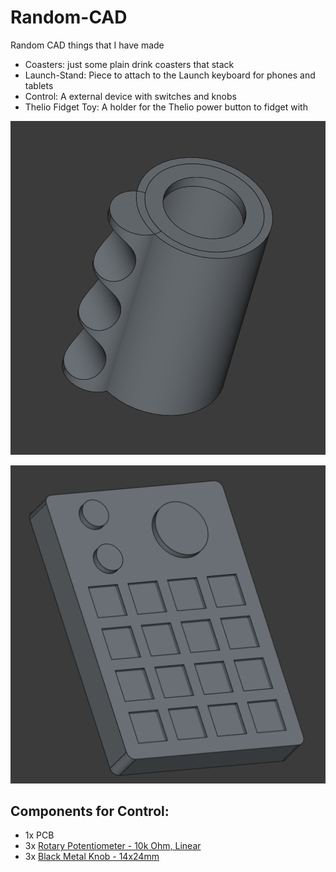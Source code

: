 # Random-CAD
Random CAD things that I have made

- Coasters: just some plain drink coasters that stack
- Launch-Stand: Piece to attach to the Launch keyboard for phones and tablets
- Control: A external device with switches and knobs
- Thelio Fidget Toy: A holder for the Thelio power button to fidget with

![Thelio Fidget Toy](Thelio-Fidget-Toy/thelio-fidget-toy.png)

![Control](Control/Control-vB.png)

## Components for Control:

- 1x PCB
- 3x [Rotary Potentiometer - 10k Ohm, Linear](https://www.sparkfun.com/products/9939)
- 3x [Black Metal Knob - 14x24mm](https://www.sparkfun.com/products/10002)
